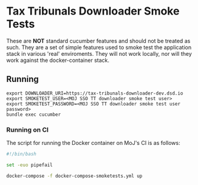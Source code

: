 # Tax Tribunals Downloader Smoke Tests

These are **NOT** standard cucumber features and should not be treated
as such.  They are a set of simple features used to smoke test the
application stack in various 'real' enviroments. They will not work
locally, nor will they work against the docker-container stack.

## Running

```
export DOWNLOADER_URI=https://tax-tribunals-downloader-dev.dsd.io
export SMOKETEST_USER=<MOJ SSO TT downloader smoke test user>
export SMOKETEST_PASSWORD=<MOJ SSO TT downloader smoke test user password>
bundle exec cucumber
```

### Running on CI

The script for running the Docker container on MoJ's CI is as follows:

```bash
#!/bin/bash

set -euo pipefail

docker-compose -f docker-compose-smoketests.yml up
```
